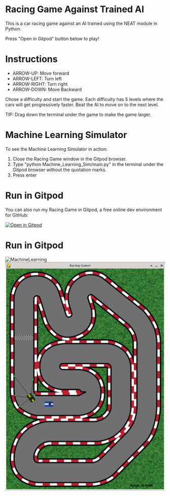 # Racing Game Against Trained AI
This is a car racing game against an AI trained using the NEAT module in Python.

Press "Open in Gitpod" button below to play!

# Instructions
- ARROW-UP: Move forward
- ARROW-LEFT: Turn left
- ARROW-RIGHT: Turn right
- ARROW-DOWN: Move Backward

Chose a difficulty and start the game. 
Each difficulty has 5 levels where the cars will get progressively faster. Beat the AI to move on to the next level.

TIP: Drag down the terminal under the game to make the game larger. 

# Machine Learning Simulator
To see the Machine Learning Simulator in action: 
1) Close the Racing Game window in the Gitpod browser. 
2) Type "python Machine_Learning_Sim/main.py" in the terminal under the Gitpod browser without the quotation marks. 
3) Press enter 

# Run in Gitpod

You can also run my Racing Game in Gitpod, a free online dev environment for GitHub:

[![Open in Gitpod](https://gitpod.io/button/open-in-gitpod.svg)](https://gitpod.io/#https://github.com/MichaelBenliyan/Racing_Game_With_NEAT_AI)


# Run in Gitpod
![MachineLearning](Screenshots/MachingLearning.png)
![v2](Screenshots/v2.png)
